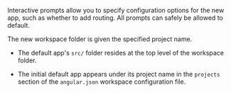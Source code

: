 Interactive prompts allow you to specify configuration options for the new app, such as whether to
add routing.
All prompts can safely be allowed to default.

The new workspace folder is given the specified project name. 

* The default app's `src/` folder resides at the top level of the workspace folder.

* The initial default app appears under its project name in the `projects` section of the `angular.json` workspace configuration file. 